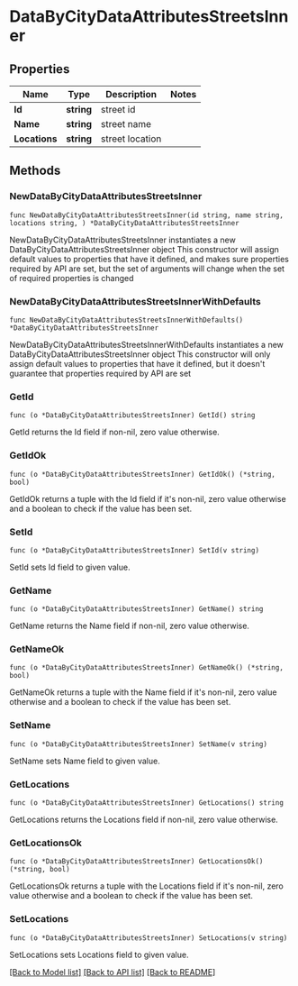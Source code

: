 # DataByCityDataAttributesStreetsInner

## Properties

Name | Type | Description | Notes
------------ | ------------- | ------------- | -------------
**Id** | **string** | street id | 
**Name** | **string** | street name | 
**Locations** | **string** | street location | 

## Methods

### NewDataByCityDataAttributesStreetsInner

`func NewDataByCityDataAttributesStreetsInner(id string, name string, locations string, ) *DataByCityDataAttributesStreetsInner`

NewDataByCityDataAttributesStreetsInner instantiates a new DataByCityDataAttributesStreetsInner object
This constructor will assign default values to properties that have it defined,
and makes sure properties required by API are set, but the set of arguments
will change when the set of required properties is changed

### NewDataByCityDataAttributesStreetsInnerWithDefaults

`func NewDataByCityDataAttributesStreetsInnerWithDefaults() *DataByCityDataAttributesStreetsInner`

NewDataByCityDataAttributesStreetsInnerWithDefaults instantiates a new DataByCityDataAttributesStreetsInner object
This constructor will only assign default values to properties that have it defined,
but it doesn't guarantee that properties required by API are set

### GetId

`func (o *DataByCityDataAttributesStreetsInner) GetId() string`

GetId returns the Id field if non-nil, zero value otherwise.

### GetIdOk

`func (o *DataByCityDataAttributesStreetsInner) GetIdOk() (*string, bool)`

GetIdOk returns a tuple with the Id field if it's non-nil, zero value otherwise
and a boolean to check if the value has been set.

### SetId

`func (o *DataByCityDataAttributesStreetsInner) SetId(v string)`

SetId sets Id field to given value.


### GetName

`func (o *DataByCityDataAttributesStreetsInner) GetName() string`

GetName returns the Name field if non-nil, zero value otherwise.

### GetNameOk

`func (o *DataByCityDataAttributesStreetsInner) GetNameOk() (*string, bool)`

GetNameOk returns a tuple with the Name field if it's non-nil, zero value otherwise
and a boolean to check if the value has been set.

### SetName

`func (o *DataByCityDataAttributesStreetsInner) SetName(v string)`

SetName sets Name field to given value.


### GetLocations

`func (o *DataByCityDataAttributesStreetsInner) GetLocations() string`

GetLocations returns the Locations field if non-nil, zero value otherwise.

### GetLocationsOk

`func (o *DataByCityDataAttributesStreetsInner) GetLocationsOk() (*string, bool)`

GetLocationsOk returns a tuple with the Locations field if it's non-nil, zero value otherwise
and a boolean to check if the value has been set.

### SetLocations

`func (o *DataByCityDataAttributesStreetsInner) SetLocations(v string)`

SetLocations sets Locations field to given value.



[[Back to Model list]](../README.md#documentation-for-models) [[Back to API list]](../README.md#documentation-for-api-endpoints) [[Back to README]](../README.md)


